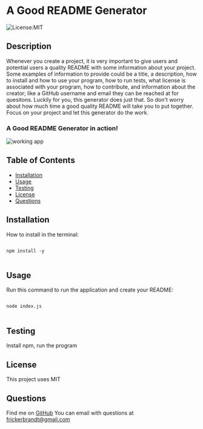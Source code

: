
# A Good README Generator

![License:MIT](https://img.shields.io/badge/license-MIT-blue)

## Description

 Whenever you create a project, it is very important to give users and potential users a quality README with some information about your project. Some examples of information to provide could be a title, a description, how to install and how to use your program, how to run tests, what license is associated with your program, how to contribute, and information about the creator; like a GitHub username and email they can be reached at for quesitons. Luckily for you, this generator does just that. So don't worry about how much time a good quality README will take you to put together. Focus on your project and let this generator do the work.

### A Good README Generator in action!

![working app](gifs/trimmed.gif)

 ## Table of Contents
 
 - [Installation](#installation)
 - [Usage](#usage)
 - [Testing](#test)
 - [License](#license)
 - [Questions](#questions)


## Installation 

How to install in the terminal:

<pre>
<code>
npm install -y
</code>
</pre>

## Usage

Run this command to run the application and create your README:

<pre>
<code>
node index.js
</code>
</pre>

## Testing 

Install npm, run the program

## License

This project uses MIT
            
## Questions
Find me on [GitHub](https://github.com/brandt-fricker)
You can email with questions at [frickerbrandt@gmail.com](mailto:frickerbrandt@gmail.com) 